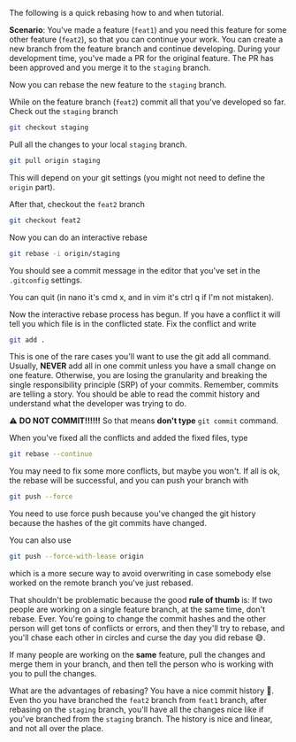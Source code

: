 The following is a quick rebasing how to and when tutorial.

__Scenario__: You've made a feature (`feat1`) and you need this feature for some other feature (`feat2`), so that you can continue your work. You can create a new branch from the feature branch and continue developing. During your development time, you've made a PR for the original feature.
The PR has been approved and you merge it to the `staging` branch.

Now you can rebase the new feature to the `staging` branch.

While on the feature branch (`feat2`) commit all that you've developed so far. Check out the `staging` branch

```bash
git checkout staging
```

Pull all the changes to your local `staging` branch.

```bash
git pull origin staging
```

This will depend on your git settings (you might not need to define the `origin` part).

After that, checkout the `feat2` branch

```bash
git checkout feat2
```

Now you can do an interactive rebase

```bash
git rebase -i origin/staging
```

You should see a commit message in the editor that you've set in the `.gitconfig` settings.

You can quit (in nano it's cmd x, and in vim it's ctrl q if I'm not mistaken).

Now the interactive rebase process has begun. If you have a conflict it will tell you which file is in the conflicted state. Fix the conflict and write

```bash
git add .
```

This is one of the rare cases you'll want to use the git add all command. Usually, __NEVER__ add all in one commit unless you have a small change on one feature. Otherwise, you are losing the granularity and breaking the single responsibility principle (SRP) of your commits. Remember, commits are telling a story. You should be able to read the commit history and understand what the developer was trying to do.

⚠️ __DO NOT COMMIT!!!!!!__ So that means __don't type__ `git commit` command.

When you've fixed all the conflicts and added the fixed files, type

```bash
git rebase --continue
```

You may need to fix some more conflicts, but maybe you won't. 
If all is ok, the rebase will be successful, and you can push your branch with

```bash
git push --force
```

You need to use force push because you've changed the git history because the hashes of the git commits have changed.

You can also use

```bash
git push --force-with-lease origin
```

which is a more secure way to avoid overwriting in case somebody else worked on the remote branch you've just rebased.

That shouldn't be problematic because the good __rule of thumb__ is: If two people are working on a single feature branch, at the same time, don't rebase. Ever. You're going to change the commit hashes and the other person will get tons of conflicts or errors, and then they'll try to rebase, and you'll chase each other in circles and curse the day you did rebase 😅.

If many people are working on the __same__ feature, pull the changes and merge them in your branch, and then tell the person who is working with you to pull the changes.

What are the advantages of rebasing? You have a nice commit history 🙂. Even tho you have branched the `feat2` branch from `feat1` branch, after rebasing on the `staging` branch, you'll have all the changes nice like if you've branched from the `staging` branch. The history is nice and linear, and not all over the place.
